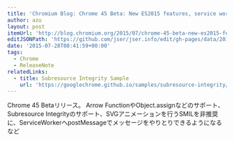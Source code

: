 ```yaml
---
title: 'Chromium Blog: Chrome 45 Beta: New ES2015 features, service worker improvements, and media controls'
author: azu
layout: post
itemUrl: 'http://blog.chromium.org/2015/07/chrome-45-beta-new-es2015-features.html'
editJSONPath: 'https://github.com/jser/jser.info/edit/gh-pages/data/2015/07/index.json'
date: '2015-07-28T08:41:59+00:00'
tags:
  - Chrome
  - ReleaseNote
relatedLinks:
  - title: Subresource Integrity Sample
    url: 'https://googlechrome.github.io/samples/subresource-integrity/index.html'
---
```

Chrome 45 Betaリリース。
Arrow FunctionやObject.assignなどのサポート、Subresource Integrityのサポート、SVGアニメーションを行うSMILを非推奨に、ServiceWorkerへpostMessageでメッセージをやりとりできるようになるなど
